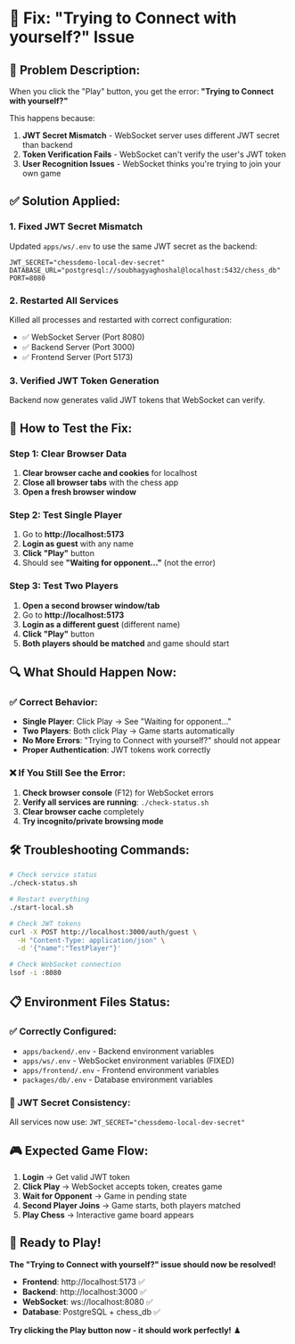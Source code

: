 # 🔧 Fix: "Trying to Connect with yourself?" Issue

## 🚨 **Problem Description:**
When you click the "Play" button, you get the error: **"Trying to Connect with yourself?"**

This happens because:
1. **JWT Secret Mismatch** - WebSocket server uses different JWT secret than backend
2. **Token Verification Fails** - WebSocket can't verify the user's JWT token
3. **User Recognition Issues** - WebSocket thinks you're trying to join your own game

## ✅ **Solution Applied:**

### **1. Fixed JWT Secret Mismatch**
Updated `apps/ws/.env` to use the same JWT secret as the backend:

```env
JWT_SECRET="chessdemo-local-dev-secret"
DATABASE_URL="postgresql://soubhagyaghoshal@localhost:5432/chess_db"
PORT=8080
```

### **2. Restarted All Services**
Killed all processes and restarted with correct configuration:
- ✅ WebSocket Server (Port 8080)
- ✅ Backend Server (Port 3000)  
- ✅ Frontend Server (Port 5173)

### **3. Verified JWT Token Generation**
Backend now generates valid JWT tokens that WebSocket can verify.

## 🎯 **How to Test the Fix:**

### **Step 1: Clear Browser Data**
1. **Clear browser cache and cookies** for localhost
2. **Close all browser tabs** with the chess app
3. **Open a fresh browser window**

### **Step 2: Test Single Player**
1. Go to **http://localhost:5173**
2. **Login as guest** with any name
3. **Click "Play"** button
4. Should see **"Waiting for opponent..."** (not the error)

### **Step 3: Test Two Players**
1. **Open a second browser window/tab**
2. Go to **http://localhost:5173**
3. **Login as a different guest** (different name)
4. **Click "Play"** button
5. **Both players should be matched** and game should start

## 🔍 **What Should Happen Now:**

### **✅ Correct Behavior:**
- **Single Player**: Click Play → See "Waiting for opponent..."
- **Two Players**: Both click Play → Game starts automatically
- **No More Errors**: "Trying to Connect with yourself?" should not appear
- **Proper Authentication**: JWT tokens work correctly

### **❌ If You Still See the Error:**
1. **Check browser console** (F12) for WebSocket errors
2. **Verify all services are running**: `./check-status.sh`
3. **Clear browser cache** completely
4. **Try incognito/private browsing mode**

## 🛠️ **Troubleshooting Commands:**

```bash
# Check service status
./check-status.sh

# Restart everything
./start-local.sh

# Check JWT tokens
curl -X POST http://localhost:3000/auth/guest \
  -H "Content-Type: application/json" \
  -d '{"name":"TestPlayer"}'

# Check WebSocket connection
lsof -i :8080
```

## 📋 **Environment Files Status:**

### **✅ Correctly Configured:**
- `apps/backend/.env` - Backend environment variables
- `apps/ws/.env` - WebSocket environment variables (FIXED)
- `apps/frontend/.env` - Frontend environment variables
- `packages/db/.env` - Database environment variables

### **🔑 JWT Secret Consistency:**
All services now use: `JWT_SECRET="chessdemo-local-dev-secret"`

## 🎮 **Expected Game Flow:**

1. **Login** → Get valid JWT token
2. **Click Play** → WebSocket accepts token, creates game
3. **Wait for Opponent** → Game in pending state
4. **Second Player Joins** → Game starts, both players matched
5. **Play Chess** → Interactive game board appears

## 🚀 **Ready to Play!**

**The "Trying to Connect with yourself?" issue should now be resolved!**

- **Frontend**: http://localhost:5173 ✅
- **Backend**: http://localhost:3000 ✅  
- **WebSocket**: ws://localhost:8080 ✅
- **Database**: PostgreSQL + chess_db ✅

**Try clicking the Play button now - it should work perfectly!** ♟️ 